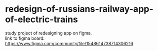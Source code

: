 # redesign-of-russians-railway-app-of-electric-trains
study project of redesigning app on figma. <br>
link to figma board: https://www.figma.com/community/file/1548614738714306216

